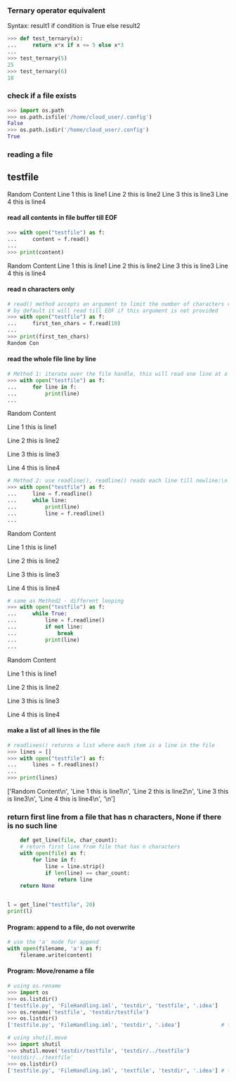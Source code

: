 ### Ternary operator equivalent
Syntax: result1 if condition is True else result2
```python
>>> def test_ternary(x):
...     return x*x if x <= 5 else x*3
... 
>>> test_ternary(5)
25
>>> test_ternary(6)
18
```

### check if a file exists
```python
>>> import os.path
>>> os.path.isfile('/home/cloud_user/.config')
False
>>> os.path.isdir('/home/cloud_user/.config')
True
```

### reading a file
testfile
---------
Random Content
Line 1 this is line1
Line 2 this is line2
Line 3 this is line3
Line 4 this is line4

#### read all contents in file buffer till EOF
```python
>>> with open("testfile") as f:
...     content = f.read()
...
>>> print(content)
```
Random Content
Line 1 this is line1
Line 2 this is line2
Line 3 this is line3
Line 4 this is line4


#### read n characters only
```python
# read() method accepts an argument to limit the number of characters read, 
# by default it will read till EOF if this argument is not provided
>>> with open("testfile") as f:
...     first_ten_chars = f.read(10)
... 
>>> print(first_ten_chars)
Random Con
```
#### read the whole file line by line
```python
# Method 1: iterate over the file handle, this will read one line at a time and is recommended
>>> with open("testfile") as f:
...     for line in f:
...         print(line)
... 
```
Random Content

Line 1 this is line1

Line 2 this is line2

Line 3 this is line3

Line 4 this is line4


```python
# Method 2: use readline(), readline() reads each line till newline:\n
>>> with open("testfile") as f:
...     line = f.readline()
...     while line:
...         print(line)
...         line = f.readline()
... 

```
Random Content

Line 1 this is line1

Line 2 this is line2

Line 3 this is line3

Line 4 this is line4

```python
# same as Method2 - different looping
>>> with open("testfile") as f:
...     while True:
...         line = f.readline()
...         if not line:
...             break
...         print(line)
... 
```
Random Content

Line 1 this is line1

Line 2 this is line2

Line 3 this is line3

Line 4 this is line4

#### make a list of all lines in the file
```python
# readlines() returns a list where each item is a line in the file
>>> lines = []
>>> with open("testfile") as f:
...     lines = f.readlines()
... 
>>> print(lines)
```
['Random Content\n', 'Line 1 this is line1\n', 'Line 2 this is line2\n', 'Line 3 this is line3\n', 'Line 4 this is line4\n', '\n']


### return first line from a file that has n characters, None if there is no such line
```python
    def get_line(file, char_count):
    # return first line from file that has n characters
    with open(file) as f:
        for line in f:
            line = line.strip()
            if len(line) == char_count:
                return line
    return None


l = get_line("testfile", 20)
print(l)
```

#### Program: append to a file, do not overwrite
```python
# use the 'a' mode for append
with open(filename, 'a') as f:
    filename.write(content)
```

#### Program: Move/rename a file
```python
# using os.rename
>>> import os
>>> os.listdir()
['testfile.py', 'FileHandling.iml', 'testdir', 'testfile', '.idea']
>>> os.rename('testfile', 'testdir/testfile')
>>> os.listdir()
['testfile.py', 'FileHandling.iml', 'testdir', '.idea']             # testfile moved to the testdir

# using shutil.move
>>> import shutil
>>> shutil.move('testdir/testfile', 'testdir/../textfile')
'testdir/../textfile'
>>> os.listdir()
['testfile.py', 'FileHandling.iml', 'textfile', 'testdir', '.idea'] # testfile renamed to textfile and moved out of testdir

```










